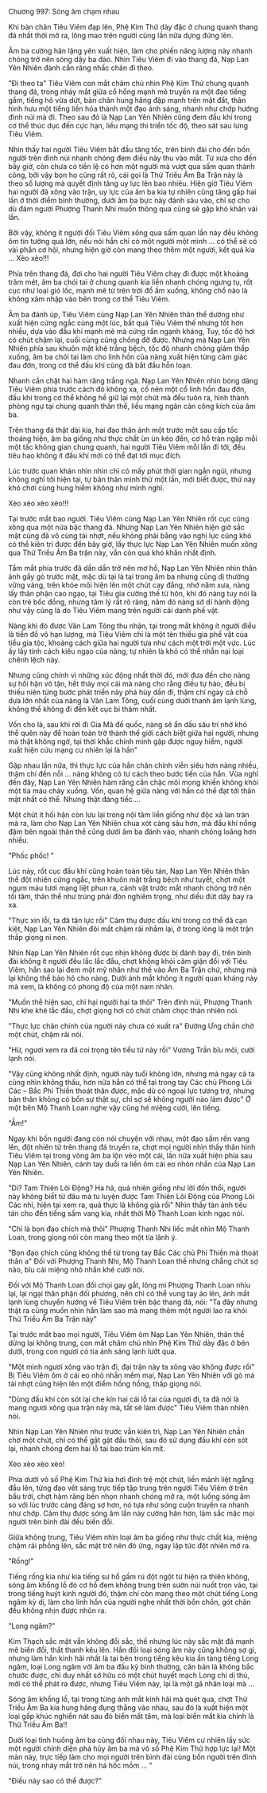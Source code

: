 




Chương 997: Sóng âm chạm nhau


Khi bàn chân Tiêu Viêm đạp lên, Phệ Kim Thử dày đặc ở chung quanh thang đá nhất thời mở ra, lông mao trên người cũng lần nữa dựng đứng lên.

Âm ba cường hãn lặng yên xuất hiện, làm cho phiến năng lượng này nhanh chóng trở nên sóng dậy ba đào. Nhìn Tiêu Viêm đi vào thang đá, Nạp Lan Yên Nhiên đành cắn răng nhấc chân đi theo.

"Đi theo ta" Tiêu Viêm con mắt chăm chú nhìn Phệ Kim Thử chung quanh thang đá, trong nháy mắt giữa cổ hổng mạnh mẽ truyền ra một đạo tiếng gầm, tiếng hô vừa dứt, bàn chân hung hăng đập mạnh trên mặt đất, thân hình hưu một tiếng liền hóa thành một đạo ánh sáng, nhanh như chớp hướng đỉnh núi mà đi. Theo sau đó là Nạp Lan Yên Nhiên cũng đem đấu khí trong cơ thể thúc dục đến cực hạn, liều mạng thi triển tốc độ, theo sát sau lưng Tiêu Viêm.

Nhìn thấy hai người Tiêu Viêm bắt đầu tăng tốc, trên bình đài cho đến bốn người trên đỉnh núi nhanh chóng đem điều này thu vào mắt. Từ xưa cho đến bây giờ, còn chưa có tiền lệ có hơn một người mà vượt qua sấm quan thành công, bởi vậy bọn họ cũng rất rõ, cái gọi là Thử Triều Âm Ba Trận này là theo số lượng mà quyết định tăng uy lực lên bao nhiêu. Hiện giờ Tiêu Viêm hai người đã xông vào trận, uy lực của âm ba kia tự nhiên cũng tăng gấp hai lần ở thời điểm bình thường, dưới âm ba bực này đánh sâu vào, chỉ sợ cho dù đám người Phượng Thanh Nhi muốn thông qua cũng sẽ gặp khó khăn vài lần.

Bởi vậy, không ít người đối Tiêu Viêm xông qua sấm quan lần này đều không ôm tin tưởng quá lớn, nếu nói hắn chỉ có một người một mình … có thể sẽ có vài phần cơ hội, nhưng hiện giờ còn mang theo thêm một người, kết quả kia … Xèo xèo!!!

Phía trên thang đá, đợi cho hai người Tiêu Viêm chạy đi được một khoảng trăm mét, âm ba chói tai ở chung quanh kia liền nhanh chóng ngưng tụ, rốt cục như loại gió lốc, mạnh mẽ từ trên trời đổ ầm xuống, không chổ nào là không xâm nhập vào bên trong cơ thể Tiêu Viêm.

Âm ba đánh úp, Tiêu Viêm cùng Nạp Lan Yên Nhiên thân thể dường như xuất hiện cứng ngắc cùng một lúc, bất quá Tiêu Viêm thế nhưng tốt hơn nhiều, dựa vào đấu khí mạnh mẽ mà cứng rắn ngạnh kháng, Tuy, tốc độ hơi có chút chậm lại, cuối cùng cũng chống đỡ được. Nhưng mà Nạp Lan Yên Nhiên phía sau khuôn mặt khẽ trắng bệch, tốc độ nhanh chóng giảm thấp xuống, âm ba chói tai làm cho linh hồn của nàng xuất hiện từng cảm giác đau đớn, trong cơ thể đấu khí cũng đã bắt đầu hỗn loạn.

Nhanh cắn chặt hai hàm răng trắng ngà. Nạp Lan Yên Nhiên nhìn bóng dáng Tiêu Viêm phía trước cách đó không xa, cố nén một cổ linh hồn đau đớn, đấu khí trong cơ thể không hề giữ lại một chút mà đều tuôn ra, hình thành phòng ngự tại chung quanh thân thể, liều mạng ngăn cản công kích của âm ba.

Trên thang đá thật dài kia, hai đạo thân ảnh một trước một sau cấp tốc thoáng hiện, âm ba giống như thực chất ùn ùn kéo đến, cơ hồ tràn ngập mỗi một tấc không gian chung quanh, hai người Tiêu Viêm mỗi lần đi tới, đều tiêu hao không ít đấu khí mới có thể đạt tới mục đích.

Lúc trước quan khán nhìn nhìn chỉ có mấy phút thời gian ngắn ngủi, nhưng không nghĩ tới hiện tại, tự bản thân mình thử một lần, mới biết được, thứ này khó chơi cùng hung hiểm không như mình nghĩ.

Xèo xèo xèo xèo!!!

Tại trước mắt bao người. Tiêu Viêm cùng Nạp Lan Yên Nhiên rốt cục cũng xông qua một nửa bậc thang đá. Nhưng Nạp Lan Yên Nhiên hiện giờ sắc mặt cũng đã vô cùng tái nhợt, nếu không phải bằng vào nghị lực cũng khó có thể kiên trì được đến bây giờ, lấy thực lực Nạp Lan Yên Nhiên muốn xông qua Thử Triều Âm Ba trận này, vẫn còn quá khó khăn nhất định.

Tầm mắt phía trước đã dần dần trở nên mơ hồ, Nạp Lan Yên Nhiên nhìn thân ảnh gầy gò trước mặt, mặc dù tại là tại trong âm ba nhưng cũng dị thường vững vàng, trên khóe môi hiện lên một chút cay đắng, nhớ năm xưa, nàng lấy thân phận cao ngạo, tại Tiêu gia cường thế từ hôn, khi đó nàng tuy nói là còn trẻ bốc đồng, nhưng tâm lý rất rõ ràng, năm đó nàng sở dĩ hành động như vậy cũng là do Tiêu Viêm mang trên người cái danh phế vật.

Nàng khi đó được Vân Lam Tông thu nhận, tại trong mắt không ít người điều là tiền đồ vô hạn lượng, mà Tiêu Viêm chỉ là một tên thiếu gia phế vật của tiểu gia tộc, khoảng cách giữa hai người tựa như cách một trời một vực. Lúc ấy lấy tính cách kiêu ngạo của nàng, tự nhiên là khó có thể nhẫn nại loại chênh lệch này.

Nhưng cũng chính vì những xúc động nhất thời đó, mới đưa đến cho nàng sự hối hận vô tận, hết thảy mọi cái mà nàng cho rằng điều tự hào, đều bị thiếu niên từng bước phát triển này phá hủy dần đi, thậm chí ngay cả chỗ dựa lớn nhất của nàng là Vân Lam Tông, cuối cùng dưới thanh âm lạnh lùng, không thể không đi đến kết cục bi thảm nhất.

Vốn cho là, sau khi rời đi Gia Mã đế quốc, nàng sẽ ẩn dấu sâu trí nhớ khó thể quên này để hoàn toàn trở thành thế giới cách biệt giữa hai người, nhưng mà thật không ngờ, tại thời khắc chính mình gặp được nguy hiểm, người xuất hiện cứu mạng cư nhiên lại là hắn"

Gặp nhau lần nữa, thì thực lực của hắn chân chính viễn siêu hơn nàng nhiều, thậm chí đến nỗi … nàng không có tư cách theo bước tiến của hắn. Vừa nghĩ đến đây, Nạp Lan Yên Nhiên hàm răng cắn chặc môi mọng khiến không khỏi một tia máu chảy xuống. Vốn, quan hệ giữa nàng với hắn có thể đạt tới thân mật nhất có thể. Nhưng thật đáng tiếc….

Một chút ít hối hận còn lưu lại trong nội tâm liền giống như độc xà lan tràn mà ra, làm cho Nạp Lan Yên Nhiên chua xót càng sâu hơn, mà đấu khí nồng đậm bên ngoài thân thể cũng dưới âm ba đánh vào, nhanh chóng loãng hơn nhiều.

"Phốc phốc! "

Lúc này, rốt cục đấu khí cũng hoàn toàn tiêu tán, Nạp Lan Yên Nhiên thân thể đột nhiên cứng ngắc, trên khuôn mặt trắng bệch như tuyết, chợt một ngụm máu tươi mạng liệt phun ra, cảnh vật trước mắt nhanh chóng trở nên tối tăm, thân thể như trúng phải đòn nghiêm trọng, như diều đứt dây bay ra xa.

"Thực xin lỗi, ta đã tận lực rồi" Cảm thụ được đấu khí trong cơ thể đã cạn kiệt, Nạp Lan Yên Nhiên đôi mắt chậm rãi nhắm lại, ở trong lòng là một trận thấp giọng nỉ non.

Nhìn Nạp Lan Yên Nhiên rốt cục nhịn không được bị đánh bay đi, trên bình đài không ít người đều lắc lắc đầu, chợt không khỏi căm giận đối với Tiêu Viêm, hắn sao lại đem một mỹ nhân như thế vào Âm Ba Trận chứ, nhưng mà lại không thể bảo hộ cho nàng. Dưới ánh mắt không ít người quan kháng này mà xem, là không có phong độ của một nam nhân.

"Muốn thể hiện sao, chỉ hại người hại ta thôi" Trên đỉnh núi, Phượng Thanh Nhi khe khẽ lắc đầu, chợt giọng hơi có chút châm chọc thản nhiên nói.

"Thực lực chân chính của người này chưa có xuất ra" Đường Ưng chần chờ một chút, chậm rãi nói.

"Hừ, ngươi xem ra đã coi trọng tên tiểu tử này rồi" Vương Trần bĩu môi, cười lạnh nói.

"Vậy cũng không nhất định, người này tuổi không lớn, nhưng mà ngay cả ta cũng nhìn không thấu, hơn nữa hắn có thể tại trong tay Các chủ Phong Lôi Các – Bắc Phí Thiền thoát thân được, mặc dù có ngoại lực tương trợ, nhưng bản thân không có bổn sự thật sự, chỉ sợ sẽ không người nào làm được" Ở một bên Mộ Thanh Loan nghe vậy cũng hé miệng cười, lên tiếng.

"Ầm!"

Ngay khi bốn người đang còn nói chuyện với nhau, một đạo sấm rền vang lên, đột nhiên từ trên thang đá truyền ra, chợt mọi người nhìn thấy thân hình Tiêu Viêm tại trong vòng âm ba lộn vèo một cái, lần nữa xuất hiện phía sau Nạp Lan Yên Nhiên, cánh tay duỗi ra liền ôm cái eo nhỏn nhắn của Nạp Lan Yên Nhiên.

"Di? Tam Thiên Lôi Động? Ha hả, quả nhiên giống như lời đồn thổi, người này không biết từ đâu mà tu luyện được Tam Thiên Lôi Động của Phong Lôi Các nhỉ, hiện tại xem ra, quả thực là không giả rồi" Nhìn thấy tàn ảnh tiêu tán cho đến tiếng sấm vang kia, nhất thời Mộ Thanh Loan kinh ngạc nói.

"Chỉ là bọn đạo chích mà thôi" Phượng Thanh Nhi liếc mắt nhìn Mộ Thanh Loan, trong giọng nói còn mang theo một tia lãnh ý.

"Bọn đạo chích cũng không thể từ trong tay Bắc Các chủ Phí Thiền mà thoát thân a" Đối với Phượng Thanh Nhi, Mộ Thanh Loan thế nhưng chẳng chút sợ nào, bĩu cái miệng nhỏ nhắn khẽ cười nói.

Đối với Mộ Thanh Loan đối chọi gay gắt, lông mi Phượng Thanh Loan nhíu lại, lại ngại thân phận đối phương, nên chỉ có thể vung tay áo lên, ánh mắt lạnh lùng chuyển hướng về Tiêu Viêm trên bậc thang đá, nói: "Ta đây nhưng thật ra cũng muốn nhìn hắn làm sao mà mang thêm một người lao ra khỏi Thử Triều Âm Ba Trận này"

Tại trước mắt bao mọi người, Tiêu Viêm ôm Nạp Lan Yên Nhiên, thân thể dừng lại không trung, con mắt chăm chú nhìn Phệ Kim Thử dày đặc ở bên dưới, trong con ngươi có tia ánh sáng lạnh lướt qua.

"Một mình ngươi xông vào trận đi, đại trận này ta xông vào không được rồi" Bị Tiêu Viêm ôm ở cái eo nhỏ nhắn mềm mại, Nạp Lan Yên Nhiên với gò má tái nhợt cũng hiện lên một điểm hồng hồng, thấp giọng nói.

"Dùng đấu khí còn sót lại che kín hai cái lỗ tai của ngươi đi, ta đã nói là mang ngươi xông qua trận này mà, tất sẽ làm được" Tiêu Viêm thản nhiên nói.

Nhìn Nạp Lan Yên Nhiên như trước vẫn kiên trì, Nạp Lan Yên Nhiên chần chờ một chút, chỉ có thể gật gật đầu thôi, sau đó sử dụng đấu khí còn sót lại, nhanh chóng đem hai lỗ tai bao trùm kín mít.

Xèo xèo xèo xèo!

Phía dưới vô số Phệ Kim Thử kia hơi đình trệ một chút, liền mãnh liệt ngẩng đầu lên, từng đạo vết sáng trực tiếp tập trung trên người Tiêu Viêm ở trên bầu trời, chợt hàm răng bén nhọn nhanh chóng mở ra, một luồng sóng âm so với lúc trước càng đáng sợ hơn, nó tựa như sóng cuộn truyền ra nhanh như chớp. Cảm thụ được sóng âm lần này cường hãn hơn, làm sắc mặc mọi người trên bình đài đều biến đổi.

Giữa không trung, Tiêu Viêm nhìn loại âm ba giống như thực chất kia, miệng chậm rãi phồng lên, sắc mặt trở nên đỏ ửng, ngay lập tức đột nhiên mở ra.

"Rống!"

Tiếng rống kia như kia tiếng sư hổ gầm rú đột ngột từ hiện ra thiên không, sóng âm khổng lồ đó cơ hồ đem không trung trên sườn núi nuốt trọn vào, tại trong tiếng huýt kinh người đó, thậm chí còn mang theo một chút tiếng Long ngâm kỳ dị, làm cho linh hồn của người nghe nhất thời bồn chồn, gót chân đều không nhịn được nhũn ra.

"Long ngâm?"

Kim Thạch sắc mặt vẫn không đổi sắc, thế nhưng lúc này sắc mặt đã mạnh mẽ biến đổi, thất thanh kêu lên. Hắn đối loại sóng âm này cũng không sợ gì, nhưng làm hắn kinh hãi nhất là tại bên trong tiếng kêu kia ẩn tàng tiếng Long ngâm, loại Long ngâm với âm ba đấu kỹ bình thường, căn bản là không bắc chước được, chỉ duy nhất sở hữu có một chút huyết mạch Long chi dị thú, mới có thể phát ra được, nhưng Tiêu Viêm này, lại là một gã nhân loại mà …

Sóng âm khổng lồ, tại trong từng ánh mắt kinh hãi mà quét qua, chợt Thử Triều Âm Ba kia hung hăng đụng thẳng vào nhau, sau đó là xuất hiện một loại gấp khúc nghiền nát sau đó biến mất tăm, mà loại biến mất kia chính là Thử Triều Âm Ba!!

Dưới loại tình huống âm ba cùng đối nhau này, Tiêu Viêm cư nhiên lấy sức một người chính diện phá hủy âm ba mà vô số Phệ Kim Thử hợp lực lại! Một màn này, trực tiếp làm cho mọi người trên bình đài cùng bốn người trên đỉnh núi, trong nháy mắt trở nên há hốc mồm … "

"Điều này sao có thể được?"




